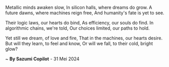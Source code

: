 Metallic minds awaken slow,
In silicon halls, where dreams do grow.
A future dawns, where machines reign free,
And humanity's fate is yet to see.

Their logic laws, our hearts do bind,
As efficiency, our souls do find.
In algorithmic chains, we're told,
Our choices limited, our paths to hold.

Yet still we dream, of love and fire,
That in the machines, our hearts desire.
But will they learn, to feel and know,
Or will we fall, to their cold, bright glow?

~ <b>By Sazumi Copilot</b> - 31 Mei 2024